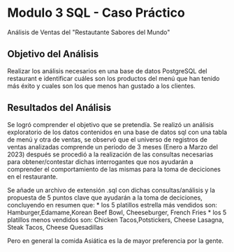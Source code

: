 # Modulo 3 SQL - Caso Práctico

Análisis de Ventas del "Restautante Sabores del Mundo"

## Objetivo del Análisis

Realizar los análisis necesarios en una base de datos PostgreSQL del restaurant e identificar cuáles son los productos del menú
que han tenido más éxito y cuales son los que menos han gustado a los clientes.

## Resultados del Análisis

Se logró comprender el objetivo que se pretendía.
Se realizó un análisis exploratorio de los datos contenidos en una base de datos sql con una tabla de menú y otra de ventas,
se observó que el universo de registros de ventas analizadas comprende un periodo de 3 meses (Enero a Marzo del 2023)
después se procedió a la realización de las consultas necesarias para obtener/contestar dichas interrogantes que nos ayudarán
a comprender el comportamiento de las mismas para la toma de deciciones en el restaurante.

Se añade un archivo de extensión .sql con dichas consultas/análisis y la propuesta de 5 puntos clave que ayudarán a la toma de deciciones,
concluyendo en resumen que:
	* los 5 platillos estrella más vendidos son: Hamburger,Edamame,Korean Beef Bowl, Cheeseburger, French Fries
	* los 5 platillos menos vendidos son: Chicken Tacos,Potstickers, Cheese Lasagna, Steak Tacos, Cheese Quesadillas

Pero en general la comida Asiática es la de mayor preferencia por la gente.


